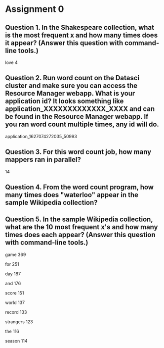 # Assignment 0

## Question 1. In the Shakespeare collection, what is the most frequent x and how many times does it appear? (Answer this question with command-line tools.)

love 4

## Question 2. Run word count on the Datasci cluster and make sure you can access the Resource Manager webapp. What is your application id? It looks something like application_XXXXXXXXXXXXX_XXXX and can be found in the Resource Manager webapp. If you ran word count multiple times, any id will do.

application_1627074272035_50993

## Question 3. For this word count job, how many mappers ran in parallel?

14

## Question 4. From the word count program, how many times does "waterloo" appear in the sample Wikipedia collection?



## Question 5. In the sample Wikipedia collection, what are the 10 most frequent x's and how many times does each appear? (Answer this question with command-line tools.)

game    369

for     251

day     187

and     176

score   151

world   137

record  133

strangers       123

the     116

season  114